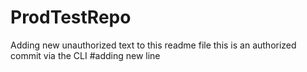 # ProdTestRepo

Adding new unauthorized text to this readme file
this is an authorized commit via the CLI
#adding new line 

